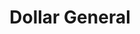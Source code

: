 ---
title: "Dollar General"
url: /russellville/dollar-general-west-main-street/
shop: variety store
---